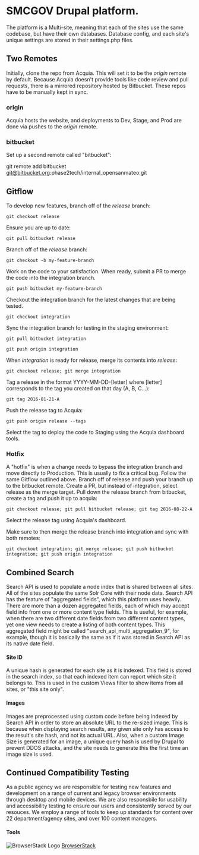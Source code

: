 # SMCGOV Drupal platform.

The platform is a Multi-site, meaning that each of the sites use the same codebase, but have their own databases.
Database config, and each site's unique settings are stored in their settings.php files.


## Two Remotes

Initially, clone the repo from Acquia. This will set it to be the _origin_ remote by default.
Because Acquia doesn't provide tools like code review and pull requests, there is a mirrored repository hosted by Bitbucket.
These repos have to be manually kept in sync.

### origin
Acquia hosts the website, and deployments to Dev, Stage, and Prod are done via pushes to the _origin_ remote.

### bitbucket
Set up a second remote called "bitbucket":

git remote add bitbucket git@bitbucket.org:phase2tech/internal_opensanmateo.git


## Gitflow

To develop new features, branch off of the _release_ branch:

`git checkout release`

Ensure you are up to date:

`git pull bitbucket release`

Branch off of the _release_ branch:

`git checkout -b my-feature-branch`

Work on the code to your satisfaction. When ready, submit a PR to merge the code into the integration branch.

`git push bitbucket my-feature-branch`

Checkout the integration branch for the latest changes that are being tested.

`git checkout integration`

Sync the integration branch for testing in the staging environment:

`git pull bitbucket integration`

`git push origin integration`

When _integration_ is ready for release, merge its contents into _release_:

`git checkout release; git merge integration`

Tag a release in the format YYYY-MM-DD-[letter] where [letter] corresponds to the tag you created on that day (A, B, C...):

`git tag 2016-01-21-A`

Push the release tag to Acquia:

`git push origin release --tags`

Select the tag to deploy the code to Staging using the Acquia dashboard tools.

### Hotfix

A "hotfix" is when a change needs to bypass the integration branch and move directly to Production.
This is usually to fix a critical bug. Follow the same Gitflow outlined above.
Branch off of release and push your branch up to the bitbucket remote.
Create a PR, but instead of integration, select release as the merge target.
Pull down the release branch from bitbucket, create a tag and push it up to acquia:

`git checkout release; git pull bitbucket release; git tag 2016-08-22-A`

Select the release tag using Acquia's dashboard.

Make sure to then merge the release branch into integration and sync with both remotes:

`git checkout integration; git merge release; git push bitbucket integration; git push origin integration`


## Combined Search

Search API is used to populate a node index that is shared between all sites.
All of the sites populate the same Solr Core with their node data.
Search API has the feature of "aggregated fields", which this platform uses heavily.
There are more than a dozen aggregated fields, each of which may accept field info from one or more content type fields.
This is useful, for example, when there are two different date fields from two different content types, yet one view needs to create a listing of both content types.
This aggregated field might be called "search_api_multi_aggregation_9", for example, though it is basically the same as if it was stored in Search API as its native date field.

#### Site ID
A unique hash is generated for each site as it is indexed.
This field is stored in the search index, so that each indexed item can report which site it belongs to.
This is used in the custom Views filter to show items from all sites, or "this site only".

#### Images
Images are preprocessed using custom code before being indexed by Search API in order to store an absolute URL to the re-sized image.
This is because when displaying search results, any given site only has access to the result's site hash, and not its actual URL.
Also, when a custom Image Size is generated for an image, a unique query hash is used by Drupal to prevent DDOS attacks, and the site needs to generate this the first time an image size is used.

## Continued Compatibility Testing

As a public agency we are responsible for testing new features and development on a range of current and legacy browser environments through desktop and mobile devices. We are also responsbile for usability and accessibility testing to ensure our users and consistently served by our resouces. We employ a range of tools to keep up standards for content over 22 department/agency sites, and over 100 content managers.

#### Tools
![BrowserStack Logo](https://p14.zdusercontent.com/attachment/1015988/OuLhxwxzAlSVoSsydpEACDsCP?token=eyJhbGciOiJkaXIiLCJlbmMiOiJBMTI4Q0JDLUhTMjU2In0..QYHMsaMrd6pD8Ic55IjqGg.1KkBjb65xpKaG4IAjBWOgzNdSkWbZp3rblq_GdSLnnlFrPPdca76LRYvdLsbT0AM38TGUwNDXcLha4_fFxW2nKl4m5OBUS7E45Exv82ueSnVqUgDswwcUJdlU5327bQ_QJeXzDdB4pPoY2cGSL-QYGutjZsrLoLRj_vXywGdDP8JzRDSUOtqzK03DpEs2nRnzIib4JXrY5n7jhUmkzAd1_yFcCustQLg4xPERP9d4vYXLm3TpVQHj7uZs1oZQjy7Xlyvxve75iK-GseWM0p60Ry4pEZQVBqJCiCaoOHJrUA.sey2fqh67W7NfzLsA_eEaQ)
[BrowserStack](https://www.browserstack.com/)
